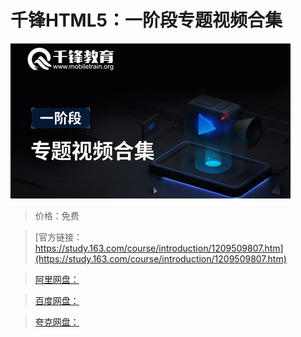 # 千锋HTML5：一阶段专题视频合集

![img](../../../assets/study163/free/d64a191eb52142ce8b41ecfad435c5d9.jpg)

> 价格：免费

> [官方链接：https://study.163.com/course/introduction/1209509807.htm](https://study.163.com/course/introduction/1209509807.htm)

> [阿里网盘：]()

> [百度网盘：]()

> [夸克网盘：]()

